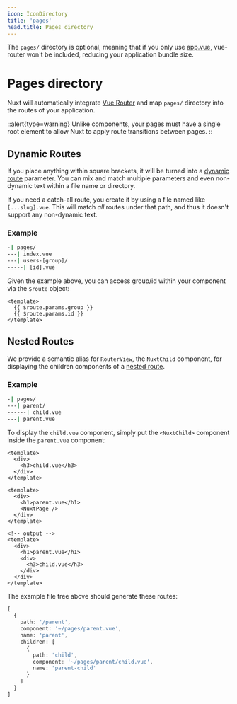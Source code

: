 ```yaml
---
icon: IconDirectory
title: 'pages'
head.title: Pages directory
---
```


The `pages/` directory is optional, meaning that if you only use [app.vue](/docs/directory-structure/app), vue-router won't be included, reducing your application bundle size.

# Pages directory

Nuxt will automatically integrate [Vue Router](https://next.router.vuejs.org/) and map `pages/` directory into the routes of your application.

::alert{type=warning}
Unlike components, your pages must have a single root element to allow Nuxt to apply route transitions between pages.
::

## Dynamic Routes

If you place anything within square brackets, it will be turned into a [dynamic route](https://next.router.vuejs.org/guide/essentials/dynamic-matching.html) parameter. You can mix and match multiple parameters and even non-dynamic text within a file name or directory.

If you need a catch-all route, you create it by using a file named like `[...slug].vue`. This will match _all_ routes under that path, and thus it doesn't support any non-dynamic text.

### Example

```bash
-| pages/
---| index.vue
---| users-[group]/
-----| [id].vue
```

Given the example above, you can access group/id within your component via the `$route` object:

```vue
<template>
  {{ $route.params.group }}
  {{ $route.params.id }}
</template>
```

## Nested Routes

We provide a semantic alias for `RouterView`, the `NuxtChild` component, for displaying the children components of a [nested route](https://next.router.vuejs.org/guide/essentials/nested-routes.html).

### Example

```bash
-| pages/
---| parent/
------| child.vue
---| parent.vue
```

To display the `child.vue` component, simply put the `<NuxtChild>` component inside the `parent.vue` component:

```html{}[pages/parent/child.vue]
<template>
  <div>
    <h3>child.vue</h3>
  </div>
</template>
```

```html{}[pages/parent.vue]
<template>
  <div>
    <h1>parent.vue</h1>
    <NuxtPage />
  </div>
</template>

<!-- output -->
<template>
  <div>
    <h1>parent.vue</h1>
    <div>
      <h3>child.vue</h3>
    </div>
  </div>
</template>
```

The example file tree above should generate these routes:

```ts
[
  {
    path: '/parent',
    component: '~/pages/parent.vue',
    name: 'parent',
    children: [
      {
        path: 'child',
        component: '~/pages/parent/child.vue',
        name: 'parent-child'
      }
    ]
  }
]
```
